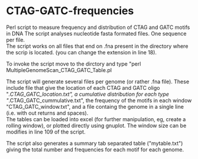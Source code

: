 # CTAG-GATC-frequencies
Perl script to measure frequency and distribution of CTAG and GATC motifs in DNA
The script analyses nucleotide fasta formated files.  One sequence per file.  
The script works on all files that end on .fna present in the directory where the scrip is located.
(you can change the extension in line 18).

To invoke the script move to the dirctory and type "perl MultipleGenomeScan_CTAG_GATC_Table.pl

The script will generate several files per genome (or rather .fna file).
These include file that give the location of each CTAG and GATC oligo "*.CTAG_GATC_location.txt", 
a cumulative distribution for each type "*.CTAG_GATC_cummulative.txt",
the frequency of the motifs in each window "CTAG_GATC_window.txt", 
and a file containg the genome in a single line (i.e. with out returns and spaces).  
The tables can be loaded into excel (for further manipulation, eg, create a rolling window), 
or plotted directly using gnuplot. 
The window size can be modifies in line 109 of the script.

The script also generates a summary tab separated table ("mytable.txt") giving the total number and frequencies for each motif for each genome.   
